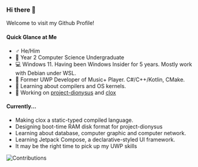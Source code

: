 ### Hi there 👋

Welcome to visit my Github Profile!

#### Quick Glance at Me

- ♂️ He/Him
- 🏫 Year 2 Computer Science Undergraduate
- 💻 Windows 11. Having been Windows Insider for 5 years. Mostly work with Debian under WSL.
- 💓 Former UWP Developer of Music+ Player. C#/C++/Kotlin, CMake.
- 🌱 Learning about compilers and OS kernels.
- 🔭 Working on [project-dionysus](https://github.com/SmartPolarBear/project-dionysus) and [clox](https://github.com/SmartPolarBear/clox)

#### Currently...
- Making clox a static-typed compiled language.
- Designing boot-time RAM disk format for project-dionysus
- Learning about database, computer graphic and computer network.
- Learning Jetpack Compose, a declarative-styled UI framework.
- It may be the right time to pick up my UWP skills




![Contributions](https://github-readme-stats.vercel.app/api?username=SmartPolarBear&theme=tokyonight&show_icons=true)



<!--
**SmartPolarBear/SmartPolarBear** is a ✨ _special_ ✨ repository because its `README.md` (this file) appears on your GitHub profile.

Here are some ideas to get you started:

- 🔭 I’m currently working on ...
- 🌱 I’m currently learning ...
- 👯 I’m looking to collaborate on ...
- 🤔 I’m looking for help with ...
- 💬 Ask me about ...
- 📫 How to reach me: ...
- 😄 Pronouns: ...
- ⚡ Fun fact: ...
-->
